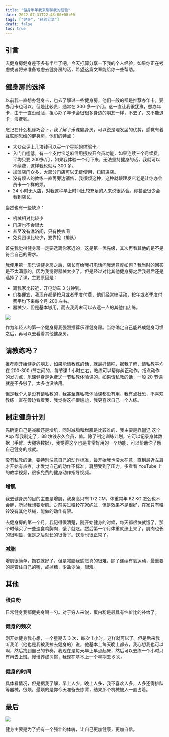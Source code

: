 ```yaml
---
title: "健身半年我来聊聊我的经验"
date: 2022-07-31T22:48:00+08:00
tags: ["健身", "经验分享"] 
draft: false
toc: true
---
```


## 引言

去健身房健身差不多有半年了吧，今天打算分享一下我的个人经验，如果你正在考虑或者将来准备考虑去健身房的话，希望这篇文章能给你一些帮助。

## 健身房的选择

以前我一直想办健身卡，也去了解过一些健身房，他们一般的都是推荐办年卡，要办月卡也可以，但是比较贵，通常在 300 多一个月。这一直让我很犹豫，想办年卡，由于一直没经验，担心办了年卡会很很多身边的朋友一样，不去了，又不能退卡，浪费钱。

<!--more-->


忘记在什么机缘巧合下，我了解了乐课健身房，可以说是理发届的优剪，感觉有着互联网思维的健身房，他们的特点：

- 大众点评上几块钱可以买一个星期的体验卡。
- 入门门槛低，有一个支付宝芝麻信用授权开会员功能，如果连续三个月续费，平均只要 200多/月，如果我体验一个月下来，无法坚持健身的话，我就可以不续费，这样我也就亏 300 多。
- 加盟店门众多，大部分门店可以无缝使用，扫码进店。
- 没有烦人的教练一直再旁边销售，我很烦这种，这种就跟理发店老是让你办会员卡一个样的烦。
- 24 小时无人店，对我这种早上时间比较充足的人来说很适合。你甚至很少会看到店长。

当然也有一些缺点：

- 机械相对比较少
- 门店也不会很大
- 甚至没有淋浴间，只有换衣间
- 免费团课比较少，要靠抢（排队）

首先我觉得健身房一定要选离你家近的，这是第一优先级，其次再看其他的是不是符合自己的需求。

我使用第一周乐课健身房之后，店长有给我打电话问我满意度如何？我当时的回答是不太满意的，因为我觉得器械太少了。但是经过对比其他健身房之后我最后还是选择了了课，主要原因是：

- 离我家比较近，开电动车 3 分钟到。
- 价格便宜，我现在都是按月或者季度付费，他们经常搞活动，按年或者季度付费平均下来每个月 200 左右。
- 器械少，但是基本够用，而去我周末可以去远一点的其他门店练。


![](https://blog-1251237404.cos.ap-guangzhou.myqcloud.com/20220731gYhhgG.JPG)

作为年轻人的第一个健身房我强烈推荐乐课健身房。当你确定自己能养成健身习惯之后，再可以去看看其他健身房。

## 请教练吗？

推荐刚开始健身的朋友，如果能请教练的话，就最好请吧，据我了解，请私教平均在 200-300 /节之间的，每节课 1 小时左右，教练可以帮你纠正动作，指点动作的发力点，乐课健身是免费送一节私教体验课的。如果请私教的话，一般 20 节课就差不多够了，太多也没啥用。

但是我个人是没有请私教的，我甚至连私教体验课都没有用，我有点社恐，不喜欢教练一直在旁边看着我，我觉得这样很尴尬，我更喜欢自己一个人练。

## 制定健身计划

先确定自己是减脂还是增肌，同时减脂和增肌是比较难的，我主要是靠[训记](https://apps.apple.com/cn/app/%E8%AE%AD%E8%AE%B0-fit%E8%AE%A1%E5%88%92%E4%B8%8E%E9%AB%98%E6%95%88%E5%81%A5%E8%BA%AB%E7%AC%94%E8%AE%B0/id1464915553) 这个 App 帮我制定了，88 块钱永久会员，值。除了制定训练计划，它可以记录身体数据（手臂、大腿等数据），我觉得这个也是非常好用的一个功能，可以帮助你了解自己健身的成就。

没有私教的话，要特别注意自己的动作标准，最开始我也没太在意，直到最近左肩才开始有点疼，才发觉自己的动作不标准，肩膀受到了压力。多看看 YouTube 上的教学视频，很多免费的健身动作指导视频。

### 增肌

我去健身房的目的主要是增肌，我身高只有 172 CM，体重常年 62 KG 怎么也不会胖，所以我想要增肌。之前买过哑铃在家练过，但是效果不是很好，在家只有哑铃没有其他器械，能做的动作有限。

去健身房的第一个月，我记得很清楚，刚开始健身的时候，每天都很快就饿了，那个时候买了一些速食鸡胸肉，饿了就吃。然后第一个月体重就涨上来了，肌肉也长的很明显，但是之后就长的很慢了。饮食也很正常了。

### 减脂

增肌很简单，撸铁就好了，但是减脂我感觉真的很难，除了连续有氧运动，最重要的是管住自己的嘴，戒掉糖，少盐少油，很难。

## 其他


### 蛋白粉

日常健身我都健完身喝一勺。对于穷人来说，蛋白粉是最具有性价比的补给了。

### 健身的频次

刚开始健身我心想，一个星期去 3 次，每次 1 小时，这样就可以了。但是后来我听我弟（他也是我被我拉去健身的）说，他基本上每天晚上都去，我心想我也可以啊，然后找到自己的节奏，我现在是每天早上早点起床，然后可以去练一个小时只有再去上班。慢慢养成习惯，我现在基本上一个星期去 6 次。

### 健身的时间

具体看情况，但是据我了解，早上人少，晚上人多，我不喜欢人多，人多还得排队等器械，很烦，最烦的是你今天准备去练背，结果那个机械被人一直占着。

## 最后

![](https://blog-1251237404.cos.ap-guangzhou.myqcloud.com/20220731tR5Jyz.jpg)

健身主要是为了拥有一个强壮的体魄，让自己更加健康，更加自信。
